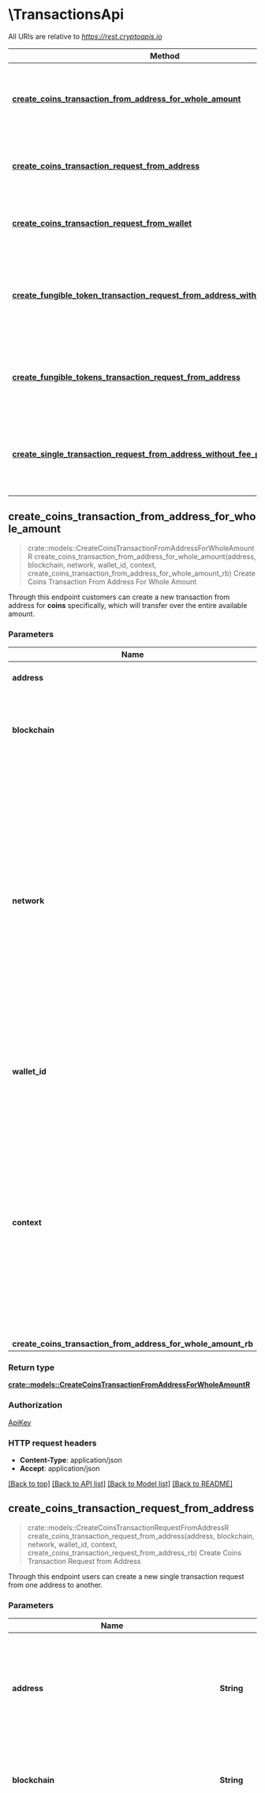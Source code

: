 # \TransactionsApi

All URIs are relative to *https://rest.cryptoapis.io*

Method | HTTP request | Description
------------- | ------------- | -------------
[**create_coins_transaction_from_address_for_whole_amount**](TransactionsApi.md#create_coins_transaction_from_address_for_whole_amount) | **POST** /wallet-as-a-service/wallets/{walletId}/{blockchain}/{network}/addresses/{address}/all-transaction-requests | Create Coins Transaction From Address For Whole Amount
[**create_coins_transaction_request_from_address**](TransactionsApi.md#create_coins_transaction_request_from_address) | **POST** /wallet-as-a-service/wallets/{walletId}/{blockchain}/{network}/addresses/{address}/transaction-requests | Create Coins Transaction Request from Address
[**create_coins_transaction_request_from_wallet**](TransactionsApi.md#create_coins_transaction_request_from_wallet) | **POST** /wallet-as-a-service/wallets/{walletId}/{blockchain}/{network}/transaction-requests | Create Coins Transaction Request from Wallet
[**create_fungible_token_transaction_request_from_address_without_fee_priority**](TransactionsApi.md#create_fungible_token_transaction_request_from_address_without_fee_priority) | **POST** /wallet-as-a-service/wallets/{walletId}/{blockchain}/{network}/addresses/{senderAddress}/feeless-token-transaction-requests | Create Fungible Token Transaction Request From Address Without Fee Priority
[**create_fungible_tokens_transaction_request_from_address**](TransactionsApi.md#create_fungible_tokens_transaction_request_from_address) | **POST** /wallet-as-a-service/wallets/{walletId}/{blockchain}/{network}/addresses/{senderAddress}/token-transaction-requests | Create Fungible Tokens Transaction Request from Address
[**create_single_transaction_request_from_address_without_fee_priority**](TransactionsApi.md#create_single_transaction_request_from_address_without_fee_priority) | **POST** /wallet-as-a-service/wallets/{walletId}/{blockchain}/{network}/addresses/{address}/feeless-transaction-requests | Create Single Transaction Request From Address Without Fee Priority



## create_coins_transaction_from_address_for_whole_amount

> crate::models::CreateCoinsTransactionFromAddressForWholeAmountR create_coins_transaction_from_address_for_whole_amount(address, blockchain, network, wallet_id, context, create_coins_transaction_from_address_for_whole_amount_rb)
Create Coins Transaction From Address For Whole Amount

Through this endpoint customers can create a new transaction from address for **coins** specifically, which will transfer over the entire available amount.

### Parameters


Name | Type | Description  | Required | Notes
------------- | ------------- | ------------- | ------------- | -------------
**address** | **String** | Defines the source address. | [required] |
**blockchain** | **String** | Represents the specific blockchain protocol name, e.g. Ethereum, Bitcoin, etc. | [required] |
**network** | **String** | Represents the name of the blockchain network used; blockchain networks are usually identical as technology and software, but they differ in data, e.g. - \"mainnet\" is the live network with actual data while networks like \"testnet\", \"ropsten\" are test networks. | [required] |
**wallet_id** | **String** | Represents the sender's specific and unique Wallet ID of the sender. | [required] |
**context** | Option<**String**> | In batch situations the user can use the context to correlate responses with requests. This property is present regardless of whether the response was successful or returned as an error. `context` is specified by the user. |  |
**create_coins_transaction_from_address_for_whole_amount_rb** | Option<[**CreateCoinsTransactionFromAddressForWholeAmountRb**](CreateCoinsTransactionFromAddressForWholeAmountRb.md)> |  |  |

### Return type

[**crate::models::CreateCoinsTransactionFromAddressForWholeAmountR**](CreateCoinsTransactionFromAddressForWholeAmountR.md)

### Authorization

[ApiKey](../README.md#ApiKey)

### HTTP request headers

- **Content-Type**: application/json
- **Accept**: application/json

[[Back to top]](#) [[Back to API list]](../README.md#documentation-for-api-endpoints) [[Back to Model list]](../README.md#documentation-for-models) [[Back to README]](../README.md)


## create_coins_transaction_request_from_address

> crate::models::CreateCoinsTransactionRequestFromAddressR create_coins_transaction_request_from_address(address, blockchain, network, wallet_id, context, create_coins_transaction_request_from_address_rb)
Create Coins Transaction Request from Address

Through this endpoint users can create a new single transaction request from one address to another.

### Parameters


Name | Type | Description  | Required | Notes
------------- | ------------- | ------------- | ------------- | -------------
**address** | **String** | Defines the specific source address for the transaction. For XRP we also support the X-address format. | [required] |
**blockchain** | **String** | Represents the specific blockchain protocol name, e.g. Ethereum, Bitcoin, etc. | [required] |
**network** | **String** | Represents the name of the blockchain network used; blockchain networks are usually identical as technology and software, but they differ in data, e.g. - \"mainnet\" is the live network with actual data while networks like \"testnet\", \"ropsten\" are test networks. | [required] |
**wallet_id** | **String** | Represents the sender's specific and unique Wallet ID of the sender. | [required] |
**context** | Option<**String**> | In batch situations the user can use the context to correlate responses with requests. This property is present regardless of whether the response was successful or returned as an error. `context` is specified by the user. |  |
**create_coins_transaction_request_from_address_rb** | Option<[**CreateCoinsTransactionRequestFromAddressRb**](CreateCoinsTransactionRequestFromAddressRb.md)> |  |  |

### Return type

[**crate::models::CreateCoinsTransactionRequestFromAddressR**](CreateCoinsTransactionRequestFromAddressR.md)

### Authorization

[ApiKey](../README.md#ApiKey)

### HTTP request headers

- **Content-Type**: application/json
- **Accept**: application/json

[[Back to top]](#) [[Back to API list]](../README.md#documentation-for-api-endpoints) [[Back to Model list]](../README.md#documentation-for-models) [[Back to README]](../README.md)


## create_coins_transaction_request_from_wallet

> crate::models::CreateCoinsTransactionRequestFromWalletR create_coins_transaction_request_from_wallet(blockchain, network, wallet_id, context, create_coins_transaction_request_from_wallet_rb)
Create Coins Transaction Request from Wallet

Through this endpoint users can create a new transaction request from the entire Wallet instead from just a specific address. This endpoint can generate transactions from multiple to multiple addresses.    {warning}This is available **only** for UTXO-based protocols such as Bitcoin, Bitcoin Cash, Litecoin, etc. It **is not** available for Account-based protocols like Ethereum.{/warning}

### Parameters


Name | Type | Description  | Required | Notes
------------- | ------------- | ------------- | ------------- | -------------
**blockchain** | **String** | Represents the specific blockchain protocol name, e.g. Ethereum, Bitcoin, etc. | [required] |
**network** | **String** | Represents the name of the blockchain network used; blockchain networks are usually identical as technology and software, but they differ in data, e.g. - \"mainnet\" is the live network with actual data while networks like \"testnet\", \"ropsten\" are test networks. | [required] |[default to testnet]
**wallet_id** | **String** | Represents the sender's specific and unique Wallet ID of the sender. | [required] |
**context** | Option<**String**> | In batch situations the user can use the context to correlate responses with requests. This property is present regardless of whether the response was successful or returned as an error. `context` is specified by the user. |  |
**create_coins_transaction_request_from_wallet_rb** | Option<[**CreateCoinsTransactionRequestFromWalletRb**](CreateCoinsTransactionRequestFromWalletRb.md)> |  |  |

### Return type

[**crate::models::CreateCoinsTransactionRequestFromWalletR**](CreateCoinsTransactionRequestFromWalletR.md)

### Authorization

[ApiKey](../README.md#ApiKey)

### HTTP request headers

- **Content-Type**: application/json
- **Accept**: application/json

[[Back to top]](#) [[Back to API list]](../README.md#documentation-for-api-endpoints) [[Back to Model list]](../README.md#documentation-for-models) [[Back to README]](../README.md)


## create_fungible_token_transaction_request_from_address_without_fee_priority

> crate::models::CreateFungibleTokenTransactionRequestFromAddressWithoutFeePriorityR create_fungible_token_transaction_request_from_address_without_fee_priority(blockchain, network, sender_address, wallet_id, context, create_fungible_token_transaction_request_from_address_without_fee_priority_rb)
Create Fungible Token Transaction Request From Address Without Fee Priority

Through this endpoint customers can make a single feeless token transaction on the Tron blockchain protocol. TRX transactions burn certain resources called Bandwidth and Energy. Each account has 1500 bandwidth free for use every 24 hours and more can be obtained by staking TRX. The unit price of Energy is 280 SUN and of bandwidth - 1000 SUN. If the resources are insufficient, TRX will be burned to pay for them.

### Parameters


Name | Type | Description  | Required | Notes
------------- | ------------- | ------------- | ------------- | -------------
**blockchain** | **String** | Represents the specific blockchain protocol name, e.g. Ethereum, Bitcoin, etc. | [required] |
**network** | **String** | Represents the name of the blockchain network used; blockchain networks are usually identical as technology and software, but they differ in data, e.g. - \"mainnet\" is the live network with actual data while networks like \"testnet\", \"ropsten\" are test networks. | [required] |
**sender_address** | **String** | Defines the specific source address for the transaction. | [required] |
**wallet_id** | **String** | Defines the unique ID of the Wallet. | [required] |
**context** | Option<**String**> | In batch situations the user can use the context to correlate responses with requests. This property is present regardless of whether the response was successful or returned as an error. `context` is specified by the user. |  |
**create_fungible_token_transaction_request_from_address_without_fee_priority_rb** | Option<[**CreateFungibleTokenTransactionRequestFromAddressWithoutFeePriorityRb**](CreateFungibleTokenTransactionRequestFromAddressWithoutFeePriorityRb.md)> |  |  |

### Return type

[**crate::models::CreateFungibleTokenTransactionRequestFromAddressWithoutFeePriorityR**](CreateFungibleTokenTransactionRequestFromAddressWithoutFeePriorityR.md)

### Authorization

[ApiKey](../README.md#ApiKey)

### HTTP request headers

- **Content-Type**: application/json
- **Accept**: application/json

[[Back to top]](#) [[Back to API list]](../README.md#documentation-for-api-endpoints) [[Back to Model list]](../README.md#documentation-for-models) [[Back to README]](../README.md)


## create_fungible_tokens_transaction_request_from_address

> crate::models::CreateFungibleTokensTransactionRequestFromAddressR create_fungible_tokens_transaction_request_from_address(blockchain, network, sender_address, wallet_id, context, create_fungible_tokens_transaction_request_from_address_rb)
Create Fungible Tokens Transaction Request from Address

Through this endpoint users can make a single token transaction.    {note}To have an operational callback subscription, you need to first verify a domain for the Callback URL. Please see more information on Callbacks [here](https://developers.cryptoapis.io/technical-documentation/general-information/callbacks#callback-url).{/note}    {warning}Crypto APIs will notify the user **only when** the event occurs. There are cases when the specific event doesn't happen at all, or takes a long time to do so. A callback notification **will not** be sent if the event does not or cannot occur, or will take long time to occur.{/warning}

### Parameters


Name | Type | Description  | Required | Notes
------------- | ------------- | ------------- | ------------- | -------------
**blockchain** | **String** | Represents the specific blockchain protocol name, e.g. Ethereum, Bitcoin, etc. | [required] |[default to ethereum]
**network** | **String** | Represents the name of the blockchain network used; blockchain networks are usually identical as technology and software, but they differ in data, e.g. - \"mainnet\" is the live network with actual data while networks like \"testnet\", \"ropsten\" are test networks. | [required] |[default to mainnet]
**sender_address** | **String** | Defines the specific source address for the transaction. | [required] |
**wallet_id** | **String** | Defines the unique ID of the Wallet. | [required] |
**context** | Option<**String**> | In batch situations the user can use the context to correlate responses with requests. This property is present regardless of whether the response was successful or returned as an error. `context` is specified by the user. |  |
**create_fungible_tokens_transaction_request_from_address_rb** | Option<[**CreateFungibleTokensTransactionRequestFromAddressRb**](CreateFungibleTokensTransactionRequestFromAddressRb.md)> |  |  |

### Return type

[**crate::models::CreateFungibleTokensTransactionRequestFromAddressR**](CreateFungibleTokensTransactionRequestFromAddressR.md)

### Authorization

[ApiKey](../README.md#ApiKey)

### HTTP request headers

- **Content-Type**: application/json
- **Accept**: application/json

[[Back to top]](#) [[Back to API list]](../README.md#documentation-for-api-endpoints) [[Back to Model list]](../README.md#documentation-for-models) [[Back to README]](../README.md)


## create_single_transaction_request_from_address_without_fee_priority

> crate::models::CreateSingleTransactionRequestFromAddressWithoutFeePriorityR create_single_transaction_request_from_address_without_fee_priority(address, blockchain, network, wallet_id, context, create_single_transaction_request_from_address_without_fee_priority_rb)
Create Single Transaction Request From Address Without Fee Priority

Through this endpoint users can create a new single transaction request from one address to another. The difference between this endpoint and \"Create Coins Transaction Request from Address\"  is that for Tron blockchain there is no Fee Priority that defines how fast a transaction can be mined.

### Parameters


Name | Type | Description  | Required | Notes
------------- | ------------- | ------------- | ------------- | -------------
**address** | **String** | Defines the specific source address for the transaction. | [required] |
**blockchain** | **String** | Represents the specific blockchain protocol name, e.g. Ethereum, Bitcoin, etc. | [required] |
**network** | **String** | Represents the name of the blockchain network used; blockchain networks are usually identical as technology and software, but they differ in data, e.g. - \"mainnet\" is the live network with actual data while networks like \"testnet\", \"ropsten\" are test networks. | [required] |
**wallet_id** | **String** | Represents the sender's specific and unique Wallet ID of the sender. | [required] |
**context** | Option<**String**> | In batch situations the user can use the context to correlate responses with requests. This property is present regardless of whether the response was successful or returned as an error. `context` is specified by the user. |  |
**create_single_transaction_request_from_address_without_fee_priority_rb** | Option<[**CreateSingleTransactionRequestFromAddressWithoutFeePriorityRb**](CreateSingleTransactionRequestFromAddressWithoutFeePriorityRb.md)> |  |  |

### Return type

[**crate::models::CreateSingleTransactionRequestFromAddressWithoutFeePriorityR**](CreateSingleTransactionRequestFromAddressWithoutFeePriorityR.md)

### Authorization

[ApiKey](../README.md#ApiKey)

### HTTP request headers

- **Content-Type**: application/json
- **Accept**: application/json

[[Back to top]](#) [[Back to API list]](../README.md#documentation-for-api-endpoints) [[Back to Model list]](../README.md#documentation-for-models) [[Back to README]](../README.md)

